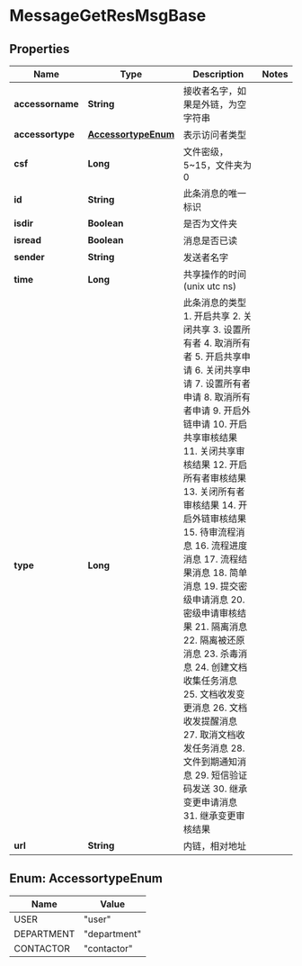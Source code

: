 # MessageGetResMsgBase

## Properties
Name | Type | Description | Notes
------------ | ------------- | ------------- | -------------
**accessorname** | **String** | 接收者名字，如果是外链，为空字符串 | 
**accessortype** | [**AccessortypeEnum**](#AccessortypeEnum) | 表示访问者类型 | 
**csf** | **Long** | 文件密级，5~15，文件夹为0 | 
**id** | **String** | 此条消息的唯一标识 | 
**isdir** | **Boolean** | 是否为文件夹 | 
**isread** | **Boolean** | 消息是否已读 | 
**sender** | **String** | 发送者名字 | 
**time** | **Long** | 共享操作的时间(unix utc ns) | 
**type** | **Long** | 此条消息的类型  1. 开启共享  2. 关闭共享  3. 设置所有者  4. 取消所有者  5. 开启共享申请  6. 关闭共享申请  7. 设置所有者申请  8. 取消所有者申请  9. 开启外链申请  10. 开启共享审核结果  11. 关闭共享审核结果  12. 开启所有者审核结果  13. 关闭所有者审核结果  14. 开启外链审核结果  15. 待审流程消息  16. 流程进度消息   17. 流程结果消息  18. 简单消息  19. 提交密级申请消息  20. 密级申请审核结果  21. 隔离消息  22. 隔离被还原消息  23. 杀毒消息  24. 创建文档收集任务消息  25. 文档收发变更消息  26. 文档收发提醒消息  27. 取消文档收发任务消息  28. 文件到期通知消息  29. 短信验证码发送  30. 继承变更申请消息  31. 继承变更审核结果 | 
**url** | **String** | 内链，相对地址 | 

<a name="AccessortypeEnum"></a>
## Enum: AccessortypeEnum
Name | Value
---- | -----
USER | &quot;user&quot;
DEPARTMENT | &quot;department&quot;
CONTACTOR | &quot;contactor&quot;
